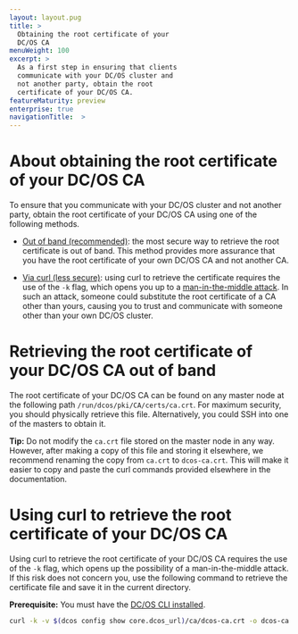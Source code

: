 ```yaml
---
layout: layout.pug
title: >
  Obtaining the root certificate of your
  DC/OS CA
menuWeight: 100
excerpt: >
  As a first step in ensuring that clients
  communicate with your DC/OS cluster and
  not another party, obtain the root
  certificate of your DC/OS CA.
featureMaturity: preview
enterprise: true
navigationTitle:  >
---
```


# About obtaining the root certificate of your DC/OS CA

To ensure that you communicate with your DC/OS cluster and not another party, obtain the root certificate of your DC/OS CA using one of the following methods.

- [Out of band (recommended)](#oob): the most secure way to retrieve the root certificate is out of band. This method provides more assurance that you have the root certificate of your own DC/OS CA and not another CA.

- [Via curl (less secure)](#curl): using curl to retrieve the certificate requires the use of the `-k` flag, which opens you up to a [man-in-the-middle attack](https://en.wikipedia.org/wiki/Man-in-the-middle_attack). In such an attack, someone could substitute the root certificate of a CA other than yours, causing you to trust and communicate with someone other than your own DC/OS cluster.

# <a name="oob"></a>Retrieving the root certificate of your DC/OS CA out of band

The root certificate of your DC/OS CA can be found on any master node at the following path `/run/dcos/pki/CA/certs/ca.crt`. For maximum security, you should physically retrieve this file. Alternatively, you could SSH into one of the masters to obtain it. 

**Tip:** Do not modify the `ca.crt` file stored on the master node in any way. However, after making a copy of this file and storing it elsewhere, we recommend renaming the copy from `ca.crt` to `dcos-ca.crt`. This will make it easier to copy and paste the curl commands provided elsewhere in the documentation.

# <a name="#curl"></a>Using curl to retrieve the root certificate of your DC/OS CA

Using curl to retrieve the root certificate of your DC/OS CA requires the use of the `-k` flag, which opens up the possibility of a man-in-the-middle attack. If this risk does not concern you, use the following command to retrieve the certificate file and save it in the current directory.

**Prerequisite:** You must have the [DC/OS CLI installed](/docs/1.8/usage/cli/install/).

```bash
curl -k -v $(dcos config show core.dcos_url)/ca/dcos-ca.crt -o dcos-ca.crt
```